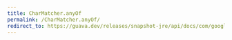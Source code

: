 ```yaml
---
title: CharMatcher.anyOf
permalink: /CharMatcher.anyOf/
redirect_to: https://guava.dev/releases/snapshot-jre/api/docs/com/google/common/base/CharMatcher.html#anyOf-java.lang.CharSequence-
---
```

